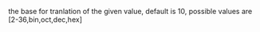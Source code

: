 the base for tranlation of the given value, default is 10, possible values are [2-36,bin,oct,dec,hex]